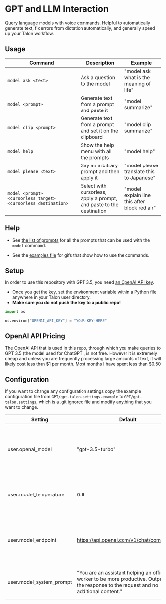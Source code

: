 # GPT and LLM Interaction

Query language models with voice commands. Helpful to automatically generate text, fix errors from dictation automatically, and generally speed up your Talon workflow.

## Usage

| Command                                                       | Description                                                          | Example                                       |
| ------------------------------------------------------------- | -------------------------------------------------------------------- | --------------------------------------------- |
| `model ask <text>`                                            | Ask a question to the model                                          | "model ask what is the meaning of life"       |
| `model <prompt>`                                              | Generate text from a prompt and paste it                             | "model summarize"                             |
| `model clip <prompt>`                                         | Generate text from a prompt and set it on the clipboard              | "model clip summarize"                        |
| `model help`                                                  | Show the help menu with all the prompts                              | "model help"                                  |
| `model please <text>`                                         | Say an arbitrary prompt and then apply it                            | "model please translate this to Japanese"     |
| `model <prompt> <cursorless_target> <cursorless_destination>` | Select with cursorless, apply a prompt, and paste to the destination | "model explain line this after block red air" |

## Help

- See [the list of prompts](./staticPrompt.talon-list) for all the prompts that can be used with the `model` command.

- See the [examples file](./examples.md) for gifs that show how to use the commands.

## Setup

In order to use this repository with GPT 3.5, you need [an OpenAI API key](https://platform.openai.com/signup).

- Once you get the key, set the environment variable within a Python file anywhere in your Talon user directory.
- **Make sure you do not push the key to a public repo!**

```python
import os

os.environ["OPENAI_API_KEY"] = "YOUR-KEY-HERE"
```

## OpenAI API Pricing

The OpenAI API that is used in this repo, through which you make queries to GPT 3.5 (the model used for ChatGPT), is not free. However it is extremely cheap and unless you are frequently processing large amounts of text, it will likely cost less than $1 per month. Most months I have spent less than $0.50

## Configuration

If you want to change any configuration settings copy the example configuration file from `GPT/gpt-talon.settings.example` to `GPT/gpt-talon.settings`, which is a .git ignored file and modify anything that you want to change.

| Setting                  | Default                                                                                                                                   | Notes                                                                              |
| ------------------------ | ----------------------------------------------------------------------------------------------------------------------------------------- | ---------------------------------------------------------------------------------- |
| user.openai_model        | "gpt-3.5-turbo"                                                                                                                           | The model to use for the queries. NOTE: To access gpt-4 you may need prior API use |
| user.model_temperature   | 0.6                                                                                                                                       | Higher temperatures will make the model more creative and less accurate            |
| user.model_endpoint      | https://api.openai.com/v1/chat/completions                                                                                                | Any OpenAI compatible endpoint address can be used (Azure, local llamafiles, etc)  |
| user.model_system_prompt | "You are an assistant helping an office worker to be more productive. Output just the response to the request and no additional content." | The meta-prompt for how to respond to prompts                                      |
